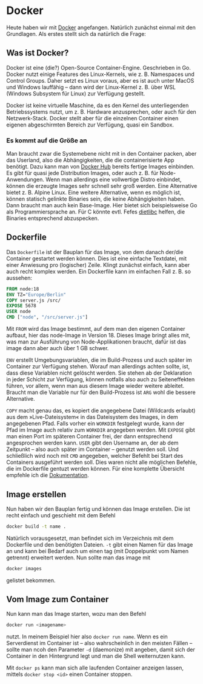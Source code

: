 # Docker

Heute haben wir mit [Docker](https://devopscube.com/what-is-docker/) angefangen. Natürlich zunächst einmal mit den Grundlagen. Als erstes stellt sich da natürlich die Frage:

## Was ist Docker?

Docker ist eine (die?) Open-Source Container-Engine. Geschrieben in Go. Docker nutzt einige Features des Linux-Kernels, wie z. B. Namespaces und Control Groups. Daher setzt es Linux voraus, aber es ist auch unter MacOS und Windows lauffähig – dann wird der Linux-Kernel z. B. über WSL (Windows Subsystem für Linux) zur Verfügung gestellt.

Docker ist keine virtuelle Maschine, da es den Kernel des unterliegenden Betriebssystems nutzt, um z. B. Hardware anzusprechen, oder auch für den Netzwerk-Stack. Docker stellt aber für die einzelnen Container einen eigenen abgeschirmten Bereich zur Verfügung, quasi ein Sandbox.

### Es kommt auf die Größe an

Man braucht zwar die Systemebene nicht mit in den Container packen, aber das Userland, also die Abhängigkeiten, die die containerisierte App benötigt.
Dazu kann man von [Docker Hub](https://hub.docker.com/) bereits fertige Images einbinden.
Es gibt für quasi jede Distribution Images, oder auch z. B. für Node-Anwendungen.
Wenn man allerdings eine vollwertige Distro einbindet, können die erzeugte Images sehr schnell sehr groß werden. Eine Alternative bietet z. B. Alpine Linux.
Eine weitere Alternative, wenn es möglich ist, können statisch gelinkte Binaries sein, die keine Abhängigkeiten haben. Dann braucht man auch kein Base-Image. Hier bietet sich beispielsweise Go als Programmiersprache an. Für C könnte evtl. Fefes [dietlibc](https://www.fefe.de/dietlibc/) helfen, die Binaries entsprechend abzuspecken.

## Dockerfile

Das `Dockerfile` ist der Bauplan für das Image, von dem danach der/die Container gestartet werden können.
Dies ist eine einfache Textdatei, mit einer Anwiesung pro (logischer) Zeile. Klingt zunächst einfach, kann aber auch recht komplex werden.
Ein Dockerfile kann im einfachen Fall z. B. so aussehen:

```Dockerfile
FROM node:18
ENV TZ="Europe/Berlin"
COPY server.js /src/
EXPOSE 5678
USER node
CMD ["node", "/src/server.js"]

```

Mit `FROM` wird das Image bestimmt, auf dem man den eigenen Container aufbaut, hier das node-Image in Version 18. Dieses Image bringt alles mit, was man zur Ausführung von Node-Applikationen braucht, dafür ist das image dann aber auch über 1 GB schwer.

`ENV` erstellt Umgebungsvariablen, die im Build-Prozess und auch später im Container zur Verfügung stehen.
Worauf man allerdings achten sollte, ist, dass diese Variablen nicht gelöscht werden.
Sie stehen ab der Deklaration in jeder Schicht zur Verfügung, können notfalls also auch zu Seiteneffekten führen, vor allem, wenn man aus diesem Image wieder weitere ableitet.
Braucht man die Variable nur für den Build-Prozess ist `ARG` wohl die bessere Alternative.

`COPY` macht genau das, es kopiert die angegebene Datei (Wildcards erlaubt) aus dem »Live-Dateisystem« in das Dateisystem des Images, in dem angegebenen Pfad. Falls vorher ein `WORKDIR` festgelegt wurde, kann der Pfad im Image auch relativ zum `WORKDIR` angegeben werden.
Mit `EXPOSE` gibt man einen Port im späteren Container frei, der dann entsprechend angesprochen werden kann.
`USER` gibt den Username an, der ab dem Zeitpunkt – also auch später im Container – genutzt werden soll.
Und schließlich wird noch mit `CMD` angegeben, welcher Befehlt bei Start des Containers ausgeführt werden soll.
Dies waren nicht alle möglichen Befehle, die im Dockerfile gentuzt werden können. Für eine komplette Übersicht empfehle ich die [Dokumentation](https://docs.docker.com/engine/reference/builder/).

## Image erstellen

Nun haben wir den Bauplan fertig und können das Image erstellen. Die ist recht einfach und geschieht mit dem Befehl

```bash
docker build -t name .
```

Natürlich vorausgesetzt, man befindet sich im Verzeichnis mit dem Dockerfile und den benötigten Dateien. `-t` gibt einen Namen für das Image an und kann bei Bedarf auch um einen tag (mit Doppelpunkt vom Namen getrennt) erweitert werden.
Nun sollte man das image mit

```bash
docker images
```

gelistet bekommen.

## Vom Image zum Container

Nun kann man das Image starten, wozu man den Befehl

```bash
docker run <imagename>
```

nutzt. In meinem Beispiel hier also `docker run name`.
Wenn es ein Serverdienst im Container ist – also wahrscheinlich in den meisten Fällen – sollte man ncoh den Parameter `-d` (daemonize) mit angeben, damit sich der Container in den Hintergrund legt und man die Shell weiternutzen kann.

Mit `docker ps` kann man sich alle laufenden Container anzeigen lassen, mittels `docker stop <id>` einen Container stoppen.
